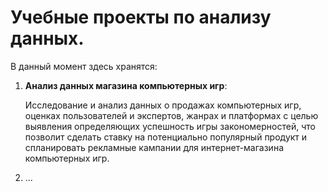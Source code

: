# Учебные проекты по анализу данных. 

В данный момент здесь хранятся:

1. **Анализ данных магазина компьютерных игр**:
   
     Исследование и анализ данных о продажах компьютерных игр, оценках пользователей и экспертов, жанрах и платформах с целью выявления определяющих успешность игры закономерностей, что позволит сделать ставку на потенциально популярный продукт и спланировать рекламные кампании для интернет-магазина компьютерных игр.

2. ...

